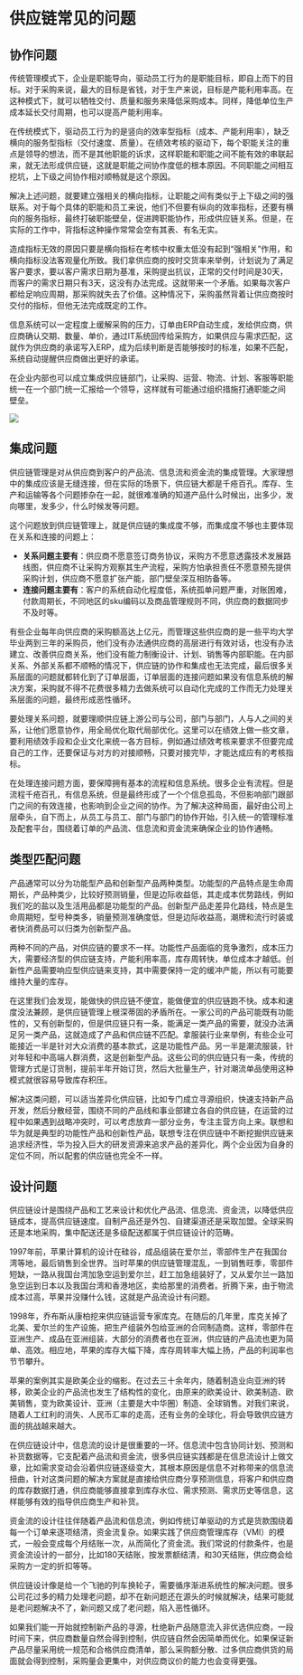 # 供应链常见的问题

## 协作问题

传统管理模式下，企业是职能导向，驱动员工行为的是职能目标，即自上而下的目标。对于采购来说，最大的目标是省钱，对于生产来说，目标是产能利用率高。在这种模式下，就可以牺牲交付、质量和服务来降低采购成本。同样，降低单位生产成本延长交付周期，也可以提高产能利用率。

在传统模式下，驱动员工行为的是竖向的效率型指标（成本、产能利用率），缺乏横向的服务型指标（交付速度、质量）。在绩效考核的驱动下，每个职能关注的重点是领导的想法，而不是其他职能的诉求，这样职能和职能之间不能有效的串联起来，就无法形成供应链，这就是职能之间协作度低的根本原因。不同职能之间相互挖坑，上下级之间协作相对顺畅就是这个原因。

解决上述问题，就要建立强相关的横向指标，让职能之间有类似于上下级之间的强联系。对于每个具体的职能和员工来说，他们不但要有纵向的效率指标，还要有横向的服务指标，最终打破职能壁垒，促进跨职能协作，形成供应链关系。但是，在实际的工作中，背指标这种操作常常会空有其表、有名无实。

造成指标无效的原因只要是横向指标在考核中权重太低没有起到“强相关”作用，和横向指标没法客观量化所致。我们拿供应商的按时交货率来举例，计划说为了满足客户要求，要以客户需求日期为基准，采购提出抗议，正常的交付时间是30天，而客户的需求日期只有3天，这没有办法完成。这就带来一个矛盾。如果每次客户都给足响应周期，那采购就失去了价值。这种情况下，采购虽然背着让供应商按时交付的指标，但他无法完成既定的工作。

信息系统可以一定程度上缓解采购的压力，订单由ERP自动生成，发给供应商，供应商确认交期、数量、单价，通过IT系统回传给采购方，如果供应与需求匹配，这就作为供应商的承诺写入ERP，成为后续判断是否能够按时的标准，如果不匹配，系统自动提醒供应商做出更好的承诺。

在企业内部也可以成立集成供应链部门，让采购、运营、物流、计划、客服等职能统一在一个部门统一汇报给一个领导，这样就有可能通过组织措施打通职能之间 壁垒。

![](https://s3.bmp.ovh/imgs/2022/08/30/1ee10b4dcd9e50cd.png)

## 集成问题

供应链管理是对从供应商到客户的产品流、信息流和资金流的集成管理。大家理想中的集成应该是无缝连接，但在实际的场景下，供应链大都是千疮百孔。库存、生产和运输等各个问题掺杂在一起，就很难准确的知道产品什么时候出，出多少，发向哪里，发多少，什么时候发等问题。

这个问题放到供应链管理上，就是供应链的集成度不够，而集成度不够也主要体现在关系和连接的问题上：
- **关系问题主要有**：供应商不愿意签订商务协议，采购方不愿意透露技术发展路线图，供应商不让采购方观察其生产流程，采购方怕承担责任不愿意预先提供采购计划，供应商不愿意扩张产能，部门壁垒深互相防备等。
- **连接问题主要有**：客户的系统自动化程度低，系统孤单问题严重，对账困难，付款周期长，不同地区的sku编码以及商品管理规则不同，供应商的数据同步不及时等。

有些企业每年向供应商的采购额高达上亿元，而管理这些供应商的是一些平均大学毕业两到三年的采购员，他们没有办法通供应商的高层进行有效对话，也没有办法建立、改善供应商关系，他们没有能力制衡设计、计划、销售等内部职能。在内部关系、外部关系都不顺畅的情况下，供应链的协作和集成也无法完成，最后很多关系层面的问题就都转化到了订单层面，订单层面的连接问题如果没有信息系统的解决方案，采购就不得不花费很多精力去做系统可以自动化完成的工作而无力处理关系层面的问题，最终形成恶性循环。

要处理关系问题，就要理顺供应链上游公司与公司，部门与部门，人与人之间的关系，让他们愿意协作，用全局优化取代局部优化。这里可以在绩效上做一些文章，要利用绩效手段和企业文化来统一各方目标，例如通过绩效考核来要求不但要完成自己的工作，还要保证与对方的对接顺畅，只要对接完毕，才能达成应有的考核指标。

在处理连接问题方面，要保障拥有基本的流程和信息系统。很多企业有流程。但是流程千疮百孔，有信息系统，但是最终形成了一个个信息孤岛，不但影响部门跟部门之间的有效连接，也影响到企业之间的协作。为了解决这种局面，最好由公司上层牵头，自下而上，从员工与员工、部门与部门的协作开始，引入统一的管理标准及配套平台，围绕着订单的产品流、信息流和资金流来确保企业的协作通畅。

## 类型匹配问题

产品通常可以分为功能型产品和创新型产品两种类型。功能型的产品特点是生命周期长，产品种类少，比较好预测销量，但是边际收益低，其走成本优势路线，例如我们吃的盐以及生活用品都是功能型的产品。创新型产品走差异化路线，特点是生命周期短，型号种类多，销量预测准确度低，但是边际收益高，潮牌和流行时装或者快消费品可以归类为创新型产品。

两种不同的产品，对供应链的要求不一样。功能性产品面临的竞争激烈，成本压力大，需要经济型的供应链支持，产能利用率高，库存周转快，单位成本才越低。创新性产品需要响应型供应链来支持，其中需要保持一定的缓冲产能，所以有可能要维持大量的库存。

在这里我们会发现，能做快的供应链不便宜，能做便宜的供应链跑不快。成本和速度没法兼顾，是供应链管理上根深蒂固的矛盾所在。一家公司的产品可能既有功能性的，又有创新型的，但是供应链只有一条，能满足一类产品的需要，就没办法满足另一类产品，这就造成了产品和供应链不匹配。拿服装行业来举例，有些企业可能接近一半是针对大众消费的基本款式，这是功能性产品。另一半是潮流服装，针对年轻和中高端人群消费，这是创新型产品。这些公司的供应链只有一条，传统的管理方式是订货制，提前半年开始订货，然后大批量生产，针对潮流单品使用这种模式就很容易导致库存积压。

解决这类问题，可以适当差异化供应链，比如专门成立寻源组织，快速支持新产品开发，然后分散经营，围绕不同的产品线和事业部建立各自的供应链，在运营的过程中如果遇到战略冲突时，可以考虑放弃一部分业务，专注主营方向上来。联想和华为就是典型的功能性产品和创新性产品，联想专注在供应链中不断挖掘供应链来追求经济性，华为投入巨大的研发资源来追求产品的差异化，两个企业因为自身的定位不同，所以配套的供应链也完全不一样。

## 设计问题

供应链设计是围绕产品和工艺来设计和优化产品流、信息流、资金流，以降低供应链成本，提高供应链速度。自制产品还是外包、自建渠道还是采取加盟。全球采购还是本地采购，集中配送还是多级配送都属于供应链设计的范畴。

1997年前，苹果计算机的设计在硅谷，成品组装在爱尔兰，零部件生产在我国台湾等地，最后销售到全世界。当时苹果的供应链管理混乱，一到销售旺季，零部件短缺，一路从我国台湾加急空运到爱尔兰，赶工加急组装好了，又从爱尔兰一路加急空运到日本以及我国台湾和香港地区，卖给那里的消费者。折腾下来，由于物流成本过高，苹果并没赚什么钱，这就是产品流设计有问题。

1998年，乔布斯从康柏挖来供应链运营专家库克。在随后的几年里，库克关掉了北美、爱尔兰的生产设施，把生产组装外包给亚洲的合同制造商。这样，零部件在亚洲生产、成品在亚洲组装，大部分的消费者也在亚洲，供应链的产品流也更为简
单、高效。相应地，苹果的库存大幅下降，库存周转率大幅上扬，产品的利润率也节节攀升。

苹果的案例其实是欧美企业的缩影。在过去三十余年内，随着制造业向亚洲的转移，欧美企业的产品流也发生了结构性的变化，由原来的欧美设计、欧美制造、欧美销售，变为欧美设计、亚洲（主要是大中华圈）制造、全球销售。对我们来说，随着人工红利的消失、人民币汇率的走高，还有业务的全球化，将会导致供应链方面的挑战越来越大。

在供应链设计中，信息流的设计是很重要的一环。信息流中包含协同计划、预测和补货数据等，它支配着产品流和资金流，很多供应链实践都是在信息流设计上做文章，比如需求变动会沿着供应链逐级变大，其根本原因是信息不对称带来的信息流扭曲，针对这类问题的解决方案就是直接给供应商分享预测信息，将客户和供应商的库存数据打通，供应商能够直接拿到库存水位、需求预测、需求历史等信息，这样能够有效的指导供应商生产和补货。

资金流的设计往往伴随着产品流和信息流，例如传统订单驱动的方式是货款围绕着每一个订单来逐项结清，资金流复杂。如果实践了供应商管理库存（VMI）的模式，一般会变成每个月结账一次，从而简化了资金流。我们常说的付款条件，也是资金流设计的一部分，比如180天结账，按发票额结清，和30天结账，供应商会给采购方一定的折扣等等。

供应链设计像是给一个飞驰的列车换轮子，需要循序渐进系统性的解决问题。很多公司花过多的精力处理老问题，却不在新问题还在源头的时候就解决，结果可能就是老问题解决不了，新问题又成了老问题，陷入恶性循环。

如果我们能一开始就控制新产品的寻源，杜绝新产品随意流入非优选供应商，一段时间下来，供应商数量自然会得到控制，供应链自然会因简单而优化。如果保证新产品尽量采用统一规范和合格供应商清单，那么采购额分散、过多供应商供货的局面就会得到控制，采购量会更集中，对供应商议价的能力也会变得更强。

